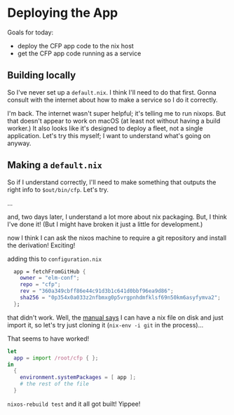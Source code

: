 # Deploying the App

Goals for today:

- deploy the CFP app code to the nix host
- get the CFP app code running as a service

## Building locally

So I've never set up a `default.nix`. I think I'll need to do that first. Gonna consult with the internet about how to make a service so I do it correctly.

I'm back. The internet wasn't super helpful; it's telling me to run nixops. But that doesn't appear to work on macOS (at least not without having a build worker.) It also looks like it's designed to deploy a fleet, not a single application. Let's try this myself; I want to understand what's going on anyway.

## Making a `default.nix`

So if I understand correctly, I'll need to make something that outputs the right info to `$out/bin/cfp`. Let's try.

...

and, two days later, I understand a lot more about nix packaging. But, I think I've done it! (But I might have broken it just a little for development.)

now I think I can ask the nixos machine to require a git repository and install the derivation! Exciting!

adding this to `configuration.nix`

```nix
  app = fetchFromGitHub {
    owner = "elm-conf";
    repo = "cfp";
    rev = "360a349cbff86e44c91d3b1c641d0bbf96ea9d86";
    sha256 = "0p354x0a033z2nfbmxg0p5vrgpnhdmfklsf69n50km6asyfymva2";
  };
```

that didn't work. Well, the [manual says](https://nixos.org/nixos/manual/index.html#sec-custom-packages) I can have a nix file on disk and just import it, so let's try just cloning it (`nix-env -i git` in the process)...

That seems to have worked!

```nix
let
  app = import /root/cfp { };
in
  {
    environment.systemPackages = [ app ];
    # the rest of the file
  }
```

`nixos-rebuild test` and it all got built! Yippee!
